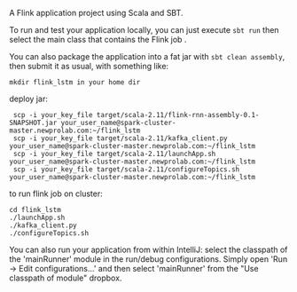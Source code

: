 A Flink application project using Scala and SBT.

To run and test your application locally, you can just execute `sbt run` then select the main class that contains the Flink job . 

You can also package the application into a fat jar with `sbt clean assembly`, then submit it as usual, with something like: 

```
mkdir flink_lstm in your home dir
```

deploy jar:

```
 scp -i your_key_file target/scala-2.11/flink-rnn-assembly-0.1-SNAPSHOT.jar your_user_name@spark-cluster-master.newprolab.com:~/flink_lstm
 scp -i your_key_file target/scala-2.11/kafka_client.py your_user_name@spark-cluster-master.newprolab.com:~/flink_lstm
 scp -i your_key_file target/scala-2.11/launchApp.sh your_user_name@spark-cluster-master.newprolab.com:~/flink_lstm
 scp -i your_key_file target/scala-2.11/configureTopics.sh your_user_name@spark-cluster-master.newprolab.com:~/flink_lstm
```

to run flink job on cluster:

```
cd flink_lstm
./launchApp.sh
./kafka_client.py
./configureTopics.sh
```


You can also run your application from within IntelliJ:  select the classpath of the 'mainRunner' module in the run/debug configurations.
Simply open 'Run -> Edit configurations...' and then select 'mainRunner' from the "Use classpath of module" dropbox. 
